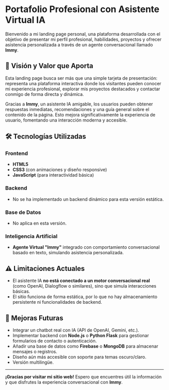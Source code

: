 
# Portafolio Profesional con Asistente Virtual IA

Bienvenido a mi landing page personal, una plataforma desarrollada con el objetivo de presentar mi perfil profesional, habilidades, proyectos y ofrecer asistencia personalizada a través de un agente conversacional llamado **Immy**.

## 🌟 Visión y Valor que Aporta

Esta landing page busca ser más que una simple tarjeta de presentación: representa una plataforma interactiva donde los visitantes pueden conocer mi experiencia profesional, explorar mis proyectos destacados y contactar conmigo de forma directa y dinámica.

Gracias a **Immy**, un asistente IA amigable, los usuarios pueden obtener respuestas inmediatas, recomendaciones y una guía general sobre el contenido de la página. Esto mejora significativamente la experiencia de usuario, fomentando una interacción moderna y accesible.

## 🛠️ Tecnologías Utilizadas

### Frontend
- **HTML5**
- **CSS3** (con animaciones y diseño responsive)
- **JavaScript** (para interactividad básica)

### Backend
- No se ha implementado un backend dinámico para esta versión estática.

### Base de Datos
- No aplica en esta versión.

### Inteligencia Artificial
- **Agente Virtual "Immy"** integrado con comportamiento conversacional basado en texto, simulando asistencia personalizada.

## ⚠️ Limitaciones Actuales

- El asistente IA **no está conectado a un motor conversacional real** (como OpenAI, Dialogflow o similares), sino que simula interacciones básicas.
- El sitio funciona de forma estática, por lo que no hay almacenamiento persistente ni funcionalidades de backend.

## 🚀 Mejoras Futuras

- Integrar un chatbot real con IA (API de OpenAI, Gemini, etc.).
- Implementar backend con **Node.js** o **Python Flask** para gestionar formularios de contacto o autenticación.
- Añadir una base de datos como **Firebase** o **MongoDB** para almacenar mensajes o registros.
- Diseño aún más accesible con soporte para temas oscuro/claro.
- Versión multilingüe.

---

**¡Gracias por visitar mi sitio web!** Espero que encuentres útil la información y que disfrutes la experiencia conversacional con **Immy**.

